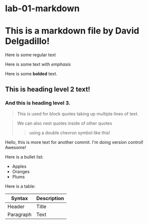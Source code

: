 # lab-01-markdown

# This is a markdown file by David Delgadillo!

Here is some regular text

Here is some text with _emphasis_

Here is some **bolded** text.

## This is heading level 2 text!

### And this is heading level 3.

> This is used for block quotes
> taking up multiple lines
> of text.

> We can also nest quotes inside of other quotes
>
> > using a double chevron symbol like this!

Hello, this is more text for another commit. I'm doing version control! Awesome!

Here is a bullet list:

- Apples
- Oranges
- Plums

Here is a table:

| Syntax    | Description |
| --------- | ----------- |
| Header    | Title       |
| Paragraph | Text        |
